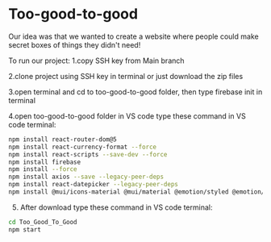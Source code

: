 # Too-good-to-good
Our idea was that we wanted to create a website where people could make secret boxes of things they didn't need!


To run our project:
1.copy SSH key from Main branch

2.clone project using SSH key in terminal or just download the zip files

3.open terminal and cd to too-good-to-good folder, then type firebase init in terminal

4.open too-good-to-good folder in VS code
type these command in VS code terminal: 
 ```bash
npm install react-router-dom@5    
npm install react-currency-format --force
npm install react-scripts --save-dev --force
npm install firebase
npm install --force
npm install axios --save --legacy-peer-deps
npm install react-datepicker --legacy-peer-deps
npm install @mui/icons-material @mui/material @emotion/styled @emotion/react
```

5. After download
type these command in VS code terminal:
```bash
cd Too_Good_To_Good
npm start
```
